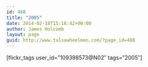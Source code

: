 ```yaml
---
id: 488
title: "2005"
date: 2014-02-18T15:16:42+00:00
author: James Holcomb
layout: page
guid: http://www.tulsawheelmen.com/?page_id=488
---
```

[flickr\_tags user\_id=&#8221;109398573@N02&#8243; tags=&#8221;2005&#8243;]